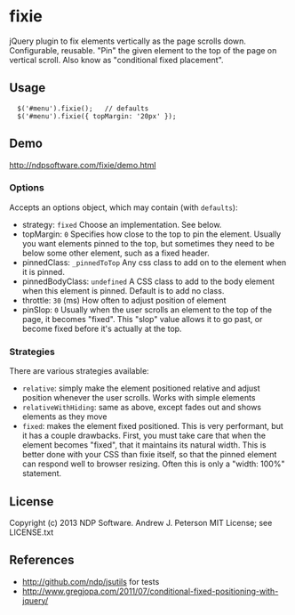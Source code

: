 fixie
=====

jQuery plugin to fix elements vertically as the page scrolls down. Configurable, reusable.
"Pin" the given element to the top of the page on vertical scroll. Also know as
"conditional fixed placement".

## Usage
```
  $('#menu').fixie();   // defaults
  $('#menu').fixie({ topMargin: '20px' });
```

## Demo
http://ndpsoftware.com/fixie/demo.html

### Options
Accepts an options object, which may contain (with `defaults`):
* strategy: `fixed`  Choose an implementation. See below.
* topMargin: `0` Specifies how close to the top to pin the element.
  Usually you want elements pinned to the top, but sometimes they need to
  be below some other element, such as a fixed header.
* pinnedClass: `_pinnedToTop` Any css class to add on to the element when it is pinned.
* pinnedBodyClass: `undefined` A CSS class to add to the body element when
  this element is pinned. Default is to add no class.
* throttle: `30` (ms)  How often to adjust position of element
* pinSlop: `0` Usually when the user scrolls an element to the top
  of the page, it becomes "fixed". This "slop" value allows it to go past,
  or become fixed before it's actually at the top.


### Strategies
There are various strategies available:
* `relative`: simply make the element positioned relative and
  adjust position whenever the user scrolls. Works with simple elements
* `relativeWithHiding`: same as above, except fades out and shows
  elements as they move
* `fixed`: makes the element fixed positioned. This is very performant, but
  it has a couple drawbacks. First, you must take care that when the element
  becomes "fixed", that it maintains its natural width. This is better done
  with your CSS than fixie itself, so that the pinned element can respond
  well to browser resizing. Often this is only a "width: 100%" statement.


## License
Copyright (c) 2013 NDP Software. Andrew J. Peterson
MIT License; see LICENSE.txt


## References
* http://github.com/ndp/jsutils for tests
* http://www.gregjopa.com/2011/07/conditional-fixed-positioning-with-jquery/
